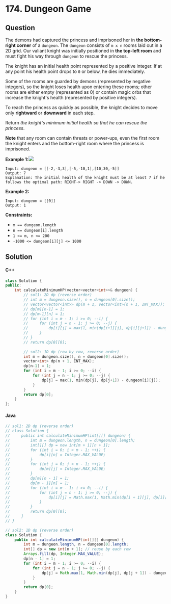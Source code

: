 # 174. Dungeon Game

## Question

The demons had captured the princess and imprisoned her in **the bottom-right corner** of a `dungeon`. The `dungeon` consists of `m x n` rooms laid out in a 2D grid. Our valiant knight was initially positioned in **the top-left room** and must fight his way through `dungeon` to rescue the princess.

The knight has an initial health point represented by a positive integer. If at any point his health point drops to `0` or below, he dies immediately.

Some of the rooms are guarded by demons (represented by negative integers), so the knight loses health upon entering these rooms; other rooms are either empty (represented as 0) or contain magic orbs that increase the knight's health (represented by positive integers).

To reach the princess as quickly as possible, the knight decides to move only **rightward** or **downward** in each step.

Return _the knight's minimum initial health so that he can rescue the princess_.

**Note** that any room can contain threats or power-ups, even the first room the knight enters and the bottom-right room where the princess is imprisoned.

**Example 1:**![](https://assets.leetcode.com/uploads/2021/03/13/dungeon-grid-1.jpg)

```
Input: dungeon = [[-2,-3,3],[-5,-10,1],[10,30,-5]]
Output: 7
Explanation: The initial health of the knight must be at least 7 if he follows the optimal path: RIGHT-> RIGHT -> DOWN -> DOWN.
```

**Example 2:**

```
Input: dungeon = [[0]]
Output: 1
```

**Constraints:**

* `m == dungeon.length`
* `n == dungeon[i].length`
* `1 <= m, n <= 200`
* `-1000 <= dungeon[i][j] <= 1000`

## Solution

#### C++

```cpp
class Solution {
public:
    int calculateMinimumHP(vector<vector<int>>& dungeon) {
        // sol1: 2D dp (reverse order)
        // int m = dungeon.size(), n = dungeon[0].size();
        // vector<vector<int>> dp(m + 1, vector<int>(n + 1, INT_MAX));
        // dp[m][n-1] = 1;
        // dp[m-1][n] = 1;
        // for (int i = m - 1; i >= 0; --i) {
        //     for (int j = n - 1; j >= 0; --j) {
        //         dp[i][j] = max(1, min(dp[i+1][j], dp[i][j+1]) - dungeon[i][j]);
        //     }
        // }
        // return dp[0][0];
        
        // sol2: 1D dp (row by row, reverse order)
        int m = dungeon.size(), n = dungeon[0].size();
        vector<int> dp(n + 1, INT_MAX);
        dp[n-1] = 1;
        for (int i = m - 1; i >= 0; --i) {
            for (int j = n - 1; j >= 0; --j) {
                dp[j] = max(1, min(dp[j], dp[j+1]) - dungeon[i][j]);
            }
        }
        return dp[0];
    }
};
```

#### Java

```java
// sol1: 2D dp (reverse order)
// class Solution {
//     public int calculateMinimumHP(int[][] dungeon) {
//         int m = dungeon.length, n = dungeon[0].length;
//         int[][] dp = new int[m + 1][n + 1];
//         for (int i = 0; i < m - 1; ++i) {
//             dp[i][n] = Integer.MAX_VALUE;
//         }
//         for (int j = 0; j < n - 1; ++j) {
//             dp[m][j] = Integer.MAX_VALUE;
//         }
//         dp[m][n - 1] = 1;
//         dp[m - 1][n] = 1;
//         for (int i = m - 1; i >= 0; --i) {
//             for (int j = n - 1; j >= 0; --j) {
//                 dp[i][j] = Math.max(1, Math.min(dp[i + 1][j], dp[i][j + 1]) - dungeon[i][j]);
//             }
//         }
//         return dp[0][0];
//     }
// }

// sol2: 1D dp (reverse order)
class Solution {
    public int calculateMinimumHP(int[][] dungeon) {
        int m = dungeon.length, n = dungeon[0].length;
        int[] dp = new int[n + 1]; // reuse by each row
        Arrays.fill(dp, Integer.MAX_VALUE);
        dp[n - 1] = 1;
        for (int i = m - 1; i >= 0; --i) {
            for (int j = n - 1; j >= 0; --j) {
                dp[j] = Math.max(1, Math.min(dp[j], dp[j + 1]) - dungeon[i][j]);
            }
        }
        return dp[0];
    }
}
```
